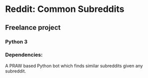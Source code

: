 # Reddit: Common Subreddits
## Freelance project
### Python 3
### Dependencies: 

A PRAW based Python bot which finds similar subreddits given any subreddit.